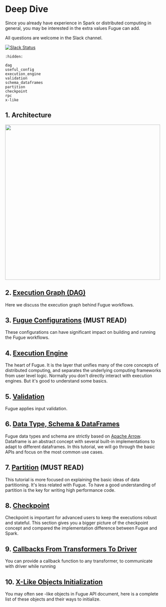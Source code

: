 # Deep Dive

Since you already have experience in Spark or distributed computing in general, you may be interested in the extra values Fugue can add.

All questions are welcome in the Slack channel.

[![Slack Status](https://img.shields.io/badge/slack-join_chat-white.svg?logo=slack&style=social)](https://join.slack.com/t/fugue-project/shared_invite/zt-jl0pcahu-KdlSOgi~fP50TZWmNxdWYQ)

```{toctree}
:hidden:

dag
useful_config
execution_engine
validation
schema_dataframes
partition
checkpoint
rpc
x-like
```

## 1. Architecture

<img src="../../_images/architecture.svg" width="500">

## 2. [Execution Graph (DAG)](dag.ipynb)

Here we discuss the execution graph behind Fugue workflows.


## 3. [Fugue Configurations](useful_config.ipynb) (MUST READ)
These configurations can have significant impact on building and running the Fugue workflows.

## 4. [Execution Engine](execution_engine.ipynb)
The heart of Fugue. It is the layer that unifies many of the core concepts of distributed computing, and separates the underlying computing frameworks from user level logic. Normally you don't directly interact with execution engines. But it's good to understand some basics.

## 5. [Validation](validation.ipynb)
Fugue applies input validation.

## 6. [Data Type, Schema & DataFrames](schema_dataframes.ipynb)
Fugue data types and schema are strictly based on [Apache Arrow](https://arrow.apache.org/docs/index.html). Dataframe is an abstract concept with several built-in implementations to adapt to different dataframes. In this tutorial, we will go through the basic APIs and focus on the most common use cases.

## 7. [Partition](partition.ipynb) (MUST READ)
This tutorial is more focused on explaining the basic ideas of data partitioning. It's less related with Fugue. To have a good understanding of partition is the key for writing high performance code.

## 8. [Checkpoint](checkpoint.ipynb)
Checkpoint is important for advanced users to keep the executions robust and stateful. This section gives you a bigger picture of the checkpoint concept and compared the implementation difference between Fugue and Spark.

## 9. [Callbacks From Transformers To Driver](rpc.ipynb)
You can provide a callback function to any transformer, to communicate with driver while running

## 10. [X-Like Objects Initialization](x-like.ipynb)
You may often see -like objects in Fugue API document, here is a complete list of these objects and their ways to initialize.